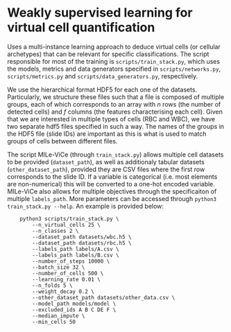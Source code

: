 # Weakly supervised learning for virtual cell quantification

Uses a multi-instance learning approach to deduce virtual cells (or cellular archetypes) that can be relevant for specific classifications. The script responsible for most of the training is `scripts/train_stack.py`, which uses the models, metrics and data generators specified in `scripts/networks.py`, `scripts/metrics.py` and `scripts/data_generators.py`, respectively. 

We use the hierarchical format HDF5 for each one of the datasets. Particularly, we structure these files such that a file is composed of multiple groups, each of which corresponds to an array with $n$ rows (the number of detected cells) and $f$ columns (the features characterising each cell). Given that we are interested in multiple types of cells (RBC and WBC), we have two separate hdf5 files specified in such a way. The names of the groups in the HDF5 file (slide IDs) are important as this is what is used to match groups of cells between different files.

The script MILe-ViCe (through `train_stack.py`) allows multiple cell datasets to be provided (`dataset_path`), as well as additionaly tabular datasets (`other_dataset_path`), provided they are CSV files where the first row corresponds to the slide ID. If a variable is categorical (i.e. most elements are non-numerical) this will be converted to a one-hot encoded variable. MILe-ViCe also allows for multiple objectives through the specificaiton of multiple `labels_path`. More parameters can be accessed through `python3 train_stack.py --help`. An example is provided below:

```
    python3 scripts/train_stack.py \
        --n_virtual_cells 25 \
        --n_classes 2 \
        --dataset_path datasets/wbc.h5 \
        --dataset_path datasets/rbc.h5 \
        --labels_path labels/A.csv \
        --labels_path labels/B.csv \
        --number_of_steps 10000 \
        --batch_size 32 \
        --number_of_cells 500 \
        --learning_rate 0.01 \
        --n_folds 5 \
        --weight_decay 0.2 \
        --other_dataset_path datasets/other_data.csv \
        --model_path models/model \
        --excluded_ids A B C DE F \
        --median_impute \
        --min_cells 50 
```
